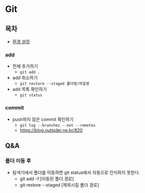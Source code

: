 # Git

## 목차
- [환경 설정](./CONFIG.md)

### add
- 전체 추가하기
  - ```git add .```
- add 취소하기
  - ```git restore --staged 폴더명/파일명```
- add 목록 확인하기
  - ```git status```  

### commit
- push하지 않은 commit 확인하기
  - ```git log --branches --not --remotes```
  - https://blog.outsider.ne.kr/820
  
## Q&A
### 폴더 이동 후
- 탐색기에서 폴더를 이동하면 git status에서 자동으로 인식하지 못한다.
  - git add -f [이동된 폴더 경로]
  - git restore --staged [제외시킬 폴더 경로]  